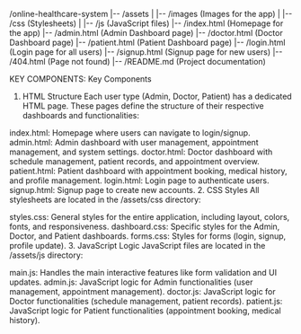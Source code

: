 /online-healthcare-system
|-- /assets
|   |-- /images (Images for the app)
|   |-- /css (Stylesheets)
|   |-- /js (JavaScript files)
|-- /index.html (Homepage for the app)
|-- /admin.html (Admin Dashboard page)
|-- /doctor.html (Doctor Dashboard page)
|-- /patient.html (Patient Dashboard page)
|-- /login.html (Login page for all users)
|-- /signup.html (Signup page for new users)
|-- /404.html (Page not found)
|-- /README.md (Project documentation)


KEY COMPONENTS:
Key Components
1. HTML Structure
Each user type (Admin, Doctor, Patient) has a dedicated HTML page. These pages define the structure of their respective dashboards and functionalities:

index.html: Homepage where users can navigate to login/signup.
admin.html: Admin dashboard with user management, appointment management, and system settings.
doctor.html: Doctor dashboard with schedule management, patient records, and appointment overview.
patient.html: Patient dashboard with appointment booking, medical history, and profile management.
login.html: Login page to authenticate users.
signup.html: Signup page to create new accounts.
2. CSS Styles
All stylesheets are located in the /assets/css directory:

styles.css: General styles for the entire application, including layout, colors, fonts, and responsiveness.
dashboard.css: Specific styles for the Admin, Doctor, and Patient dashboards.
forms.css: Styles for forms (login, signup, profile update).
3. JavaScript Logic
JavaScript files are located in the /assets/js directory:

main.js: Handles the main interactive features like form validation and UI updates.
admin.js: JavaScript logic for Admin functionalities (user management, appointment management).
doctor.js: JavaScript logic for Doctor functionalities (schedule management, patient records).
patient.js: JavaScript logic for Patient functionalities (appointment booking, medical history).
